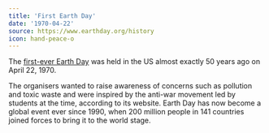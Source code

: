 ```yaml
---
title: 'First Earth Day'
date: '1970-04-22'
source: https://www.earthday.org/history
icon: hand-peace-o
---
```


The [first-ever Earth Day](https://www.earthday.org/history/) was held in the US almost exactly 50 years ago on April 22, 1970.

The organisers wanted to raise awareness of concerns such as pollution and toxic waste and were inspired by the anti-war movement led by students at the time, according to its website. Earth Day has now become a global event ever since 1990, when 200 million people in 141 countries joined forces to bring it to the world stage.
